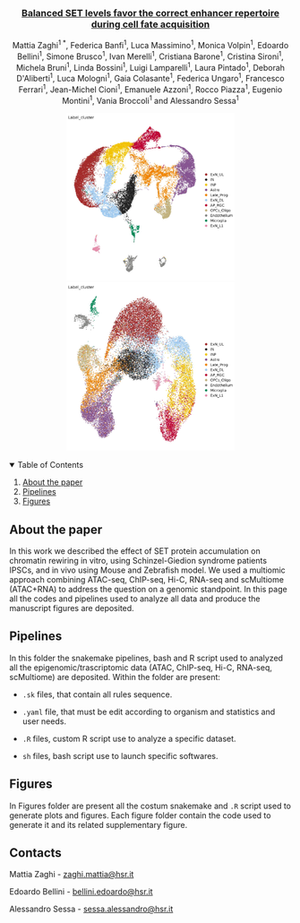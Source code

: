 


<!-- PROJECT LOGO -->
<br />
<p align="center">
  <a href= "https://www.biorxiv.org/content/10.1101/2022.09.12.507599v1">
  <h3 align="center"> Balanced SET levels favor the correct enhancer repertoire during cell fate acquisition
</h3>
  </a>
  <p align="center">
    Mattia Zaghi<sup>1 *</sup>, Federica Banfi<sup>1</sup>, Luca Massimino<sup>1</sup>, Monica Volpin<sup>1</sup>, Edoardo Bellini<sup>1</sup>, Simone Brusco<sup>1</sup>, Ivan Merelli<sup>1</sup>, Cristiana Barone<sup>1</sup>, Cristina Sironi<sup>1</sup>, Michela Bruni<sup>1</sup>, Linda Bossini<sup>1</sup>, Luigi Lamparelli<sup>1</sup>, Laura Pintado<sup>1</sup>, Deborah D'Aliberti<sup>1</sup>, Luca Mologni<sup>1</sup>, Gaia Colasante<sup>1</sup>, Federica Ungaro<sup>1</sup>, Francesco Ferrari<sup>1</sup>, Jean-Michel Cioni<sup>1</sup>, Emanuele Azzoni<sup>1</sup>, Rocco Piazza<sup>1</sup>, Eugenio Montini<sup>1</sup>, Vania Broccoli<sup>1</sup> and Alessandro Sessa<sup>1</sup>
  </p>
</p>
<p align="center">
<img src="./image/UMAP.jpeg" width="300" height="300" />
<img src="./image/UMAP_ATAC.jpeg" width="300" height="300" />
</p>
<!-- TABLE OF CONTENTS -->
<details open="open">
  <summary>Table of Contents</summary>
  <ol>
  <li>
      <a href="#About the paper">About the paper</a>
  </li>
    <li>
      <a href="#pipelines">Pipelines</a>
    </li>
    <li>
      <a href="#figures">Figures</a>
    </li>
  </ol>
</details>



<!-- About the paper -->
## About the paper

In this work we described the effect of SET protein accumulation on chromatin rewiring in vitro, using Schinzel-Giedion syndrome patients IPSCs, and in vivo using Mouse and Zebrafish model. We used a multiomic approach combining ATAC-seq, ChIP-seq, Hi-C, RNA-seq and scMultiome (ATAC+RNA) to address the question on a genomic standpoint. In this page all the codes and pipelines used to analyze all data and produce the manuscript figures are deposited.


<!-- Pipelines -->
## Pipelines
In this folder the snakemake pipelines, bash and R script used to analyzed all the epigenomic/trascriptomic data (ATAC, ChIP-seq, Hi-C, RNA-seq, scMultiome) are deposited. Within the folder are present:

* `.sk` files, that contain all rules sequence.

* `.yaml` file, that must be edit according to organism and statistics and user needs.

* `.R` files, custom R script use to analyze a specific dataset.

* `sh` files, bash script use to launch specific softwares.

<!-- Figures -->
## Figures
In Figures folder are present all the costum snakemake and `.R` script used to generate plots and figures. Each figure folder contain the code used to generate it and its related supplementary figure.

<!-- CONTACT -->
## Contacts

Mattia Zaghi - <zaghi.mattia@hsr.it>

Edoardo Bellini - <bellini.edoardo@hsr.it>

Alessandro Sessa - <sessa.alessandro@hsr.it>

<!-- MARKDOWN LINKS & IMAGES -->
<!-- https://www.markdownguide.org/basic-syntax/#reference-style-links -->
[contributors-shield]: https://img.shields.io/github/contributors/othneildrew/Best-README-Template.svg?style=for-the-badge
[contributors-url]: https://github.com/othneildrew/Best-README-Template/graphs/contributors
[forks-shield]: https://img.shields.io/github/forks/othneildrew/Best-README-Template.svg?style=for-the-badge
[forks-url]: https://github.com/othneildrew/Best-README-Template/network/members
[stars-shield]: https://img.shields.io/github/stars/othneildrew/Best-README-Template.svg?style=for-the-badge
[stars-url]: https://github.com/othneildrew/Best-README-Template/stargazers
[issues-shield]: https://img.shields.io/github/issues/othneildrew/Best-README-Template.svg?style=for-the-badge
[issues-url]: https://github.com/othneildrew/Best-README-Template/issues
[license-shield]: https://img.shields.io/github/license/othneildrew/Best-README-Template.svg?style=for-the-badge
[license-url]: https://github.com/othneildrew/Best-README-Template/blob/master/LICENSE.txt
[linkedin-shield]: https://img.shields.io/badge/-LinkedIn-black.svg?style=for-the-badge&logo=linkedin&colorB=555
[linkedin-url]: https://linkedin.com/in/othneildrew

